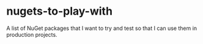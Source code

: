 # nugets-to-play-with
A list of NuGet packages that I want to try and test so that I can use them in production projects.
